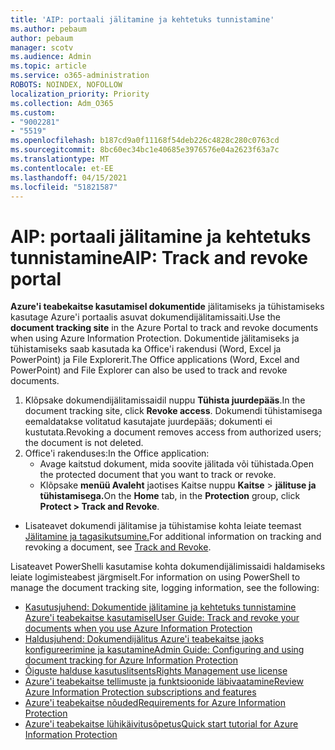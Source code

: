 ```yaml
---
title: 'AIP: portaali jälitamine ja kehtetuks tunnistamine'
ms.author: pebaum
author: pebaum
manager: scotv
ms.audience: Admin
ms.topic: article
ms.service: o365-administration
ROBOTS: NOINDEX, NOFOLLOW
localization_priority: Priority
ms.collection: Adm_O365
ms.custom:
- "9002281"
- "5519"
ms.openlocfilehash: b187cd9a0f11168f54deb226c4828c280c0763cd
ms.sourcegitcommit: 8bc60ec34bc1e40685e3976576e04a2623f63a7c
ms.translationtype: MT
ms.contentlocale: et-EE
ms.lasthandoff: 04/15/2021
ms.locfileid: "51821587"
---
```

# <a name="aip-track-and-revoke-portal"></a><span data-ttu-id="f359b-102">AIP: portaali jälitamine ja kehtetuks tunnistamine</span><span class="sxs-lookup"><span data-stu-id="f359b-102">AIP: Track and revoke portal</span></span>

<span data-ttu-id="f359b-103">**Azure'i teabekaitse kasutamisel dokumentide** jälitamiseks ja tühistamiseks kasutage Azure'i portaalis asuvat dokumendijälitamissaiti.</span><span class="sxs-lookup"><span data-stu-id="f359b-103">Use the **document tracking site** in the Azure Portal to track and revoke documents when using Azure Information Protection.</span></span> <span data-ttu-id="f359b-104">Dokumentide jälitamiseks ja tühistamiseks saab kasutada ka Office'i rakendusi (Word, Excel ja PowerPoint) ja File Explorerit.</span><span class="sxs-lookup"><span data-stu-id="f359b-104">The Office applications (Word, Excel and PowerPoint) and File Explorer can also be used to track and revoke documents.</span></span>

1. <span data-ttu-id="f359b-105">Klõpsake dokumendijälitamissaidil nuppu **Tühista juurdepääs**.</span><span class="sxs-lookup"><span data-stu-id="f359b-105">In the document tracking site, click **Revoke access**.</span></span> <span data-ttu-id="f359b-106">Dokumendi tühistamisega eemaldatakse volitatud kasutajate juurdepääs; dokumenti ei kustutata.</span><span class="sxs-lookup"><span data-stu-id="f359b-106">Revoking a document removes access from authorized users; the document is not deleted.</span></span>
2. <span data-ttu-id="f359b-107">Office'i rakenduses:</span><span class="sxs-lookup"><span data-stu-id="f359b-107">In the Office application:</span></span>
    - <span data-ttu-id="f359b-108">Avage kaitstud dokument, mida soovite jälitada või tühistada.</span><span class="sxs-lookup"><span data-stu-id="f359b-108">Open the protected document that you want to track or revoke.</span></span>
    - <span data-ttu-id="f359b-109">Klõpsake **menüü Avaleht** jaotises Kaitse nuppu **Kaitse** > **jälituse ja tühistamisega.**</span><span class="sxs-lookup"><span data-stu-id="f359b-109">On the **Home** tab, in the **Protection** group, click **Protect > Track and Revoke**.</span></span>

- <span data-ttu-id="f359b-110">Lisateavet dokumendi jälitamise ja tühistamise kohta leiate teemast [Jälitamine ja tagasikutsumine.](https://docs.microsoft.com/azure/information-protection/rms-client/client-track-revoke)</span><span class="sxs-lookup"><span data-stu-id="f359b-110">For additional information on tracking and revoking a document, see [Track and Revoke](https://docs.microsoft.com/azure/information-protection/rms-client/client-track-revoke).</span></span>

<span data-ttu-id="f359b-111">Lisateavet PowerShelli kasutamise kohta dokumendijälimissaidi haldamiseks leiate logimisteabest järgmiselt.</span><span class="sxs-lookup"><span data-stu-id="f359b-111">For information on using PowerShell to manage the document tracking site, logging information, see the following:</span></span>
- [<span data-ttu-id="f359b-112">Kasutusjuhend: Dokumentide jälitamine ja kehtetuks tunnistamine Azure'i teabekaitse kasutamisel</span><span class="sxs-lookup"><span data-stu-id="f359b-112">User Guide: Track and revoke your documents when you use Azure Information Protection</span></span>](https://docs.microsoft.com/azure/information-protection/rms-client/client-track-revoke)
- [<span data-ttu-id="f359b-113">Haldusjuhend: Dokumendijälitus Azure'i teabekaitse jaoks konfigureerimine ja kasutamine</span><span class="sxs-lookup"><span data-stu-id="f359b-113">Admin Guide: Configuring and using document tracking for Azure Information Protection</span></span>](https://docs.microsoft.com/azure/information-protection/rms-client/client-admin-guide-document-tracking)
- [<span data-ttu-id="f359b-114">Õiguste halduse kasutuslitsents</span><span class="sxs-lookup"><span data-stu-id="f359b-114">Rights Management use license</span></span>](https://docs.microsoft.com/azure/information-protection/configure-usage-rights#rights-management-use-license)
- [<span data-ttu-id="f359b-115">Azure'i teabekaitse tellimuste ja funktsioonide läbivaatamine</span><span class="sxs-lookup"><span data-stu-id="f359b-115">Review Azure Information Protection subscriptions and features</span></span>](https://azure.microsoft.com/pricing/details/information-protection)
- [<span data-ttu-id="f359b-116">Azure'i teabekaitse nõuded</span><span class="sxs-lookup"><span data-stu-id="f359b-116">Requirements for Azure Information Protection</span></span>](https://docs.microsoft.com/azure/information-protection/get-started/requirements)
- [<span data-ttu-id="f359b-117">Azure'i teabekaitse lühikäivitusõpetus</span><span class="sxs-lookup"><span data-stu-id="f359b-117">Quick start tutorial for Azure Information Protection</span></span>](https://docs.microsoft.com/azure/information-protection/get-started/infoprotect-quick-start-tutorial)
